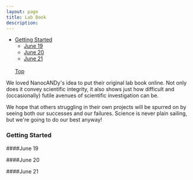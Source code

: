 ```yaml
---
layout: page
title: Lab Book
description: 
---
```


<div id="main" role="main">
	<div class="sidebar sticky">
<nav class="nav__list">
	<ul>
		<li>
			<a href="lab_book/#Getting Started"><span class="nav__sub-title">Getting Started</span></a>
		<ul>
			<li><a href="lab_book/#June 19" class="" style=>June 19</a></li>
			<li><a href="lab_book/#June 20" class="" style=>June 20</a></li>
			<li><a href="lab_book/#June 21" class="" style=>June 21</a></li>
		</ul>
			<br>
			<a href="#top"><span class="nav__sub-title">Top</span></a>
		</li>
	</ul>
</nav>

We loved NanocANDy's idea to put their original lab book online. Not only does it convey scientific integrity, it also shows just how difficult and (occasionally) futile avenues of scientific investigation can be. 

We hope that others struggling in their own projects will be spurred on by seeing both our successes and our failures. Science is never plain sailing, but we're going to do our best anyway!

### Getting Started

####June 19

####June 20

####June 21






